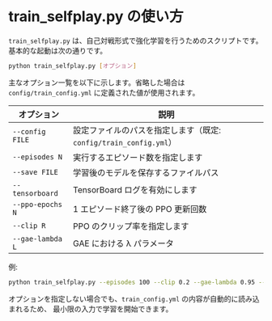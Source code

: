 # train_selfplay.py の使い方

`train_selfplay.py` は、自己対戦形式で強化学習を行うためのスクリプトです。基本的な起動は次の通りです。

```bash
python train_selfplay.py [オプション]
```

主なオプション一覧を以下に示します。省略した場合は `config/train_config.yml` に定義された値が使用されます。

| オプション | 説明 |
|------------|------|
| `--config FILE` | 設定ファイルのパスを指定します（既定: `config/train_config.yml`） |
| `--episodes N` | 実行するエピソード数を指定します |
| `--save FILE` | 学習後のモデルを保存するファイルパス |
| `--tensorboard` | TensorBoard ログを有効にします |
| `--ppo-epochs N` | 1 エピソード終了後の PPO 更新回数 |
| `--clip R` | PPO のクリップ率を指定します |
| `--gae-lambda L` | GAE における λ パラメータ |

例:

```bash
python train_selfplay.py --episodes 100 --clip 0.2 --gae-lambda 0.95 --save model.pt
```

オプションを指定しない場合でも、`train_config.yml` の内容が自動的に読み込まれるため、
最小限の入力で学習を開始できます。
